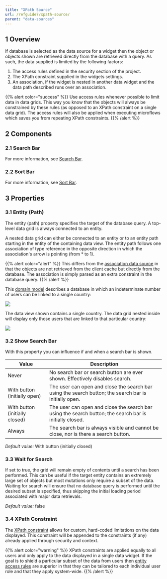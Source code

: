 ```yaml
---
title: "XPath Source"
url: /refguide7/xpath-source/
parent: "data-sources"
---
```


## 1 Overview

If database is selected as the data source for a widget then the object or objects shown are retrieved directly from the database with a query. As such, the data supplied is limited by the following factors:

1. The access rules defined in the security section of the project.
2. The XPath constraint supplied in the widgets settings.
3. An association, if the widget is nested in another data widget and the data path described runs over an association.

{{% alert color="success" %}}
Use access rules whenever possible to limit data in data grids. This way you know that the objects will always be constrained by these rules (as opposed to an XPath constraint on a single data grid). The access rules will also be applied when executing microflows which saves you from repeating XPath constraints.
{{% /alert %}}

## 2 Components

### 2.1 Search Bar

For more information, see [Search Bar](/refguide7/search-bar/).

### 2.2 Sort Bar

For more information, see [Sort Bar](/refguide7/sort-bar/).

## 3 Properties

### 3.1 Entity (Path)

The entity (path) property specifies the target of the database query. A top-level data grid is always connected to an entity.

A nested data grid can either be connected to an entity or to an entity path starting in the entity of the containing data view. The entity path follows one association of type reference in the opposite direction in which the association's arrow is pointing (from * to 1).

{{% alert color="alert" %}}
This differs from the [association data source](/refguide7/association-source/) in that the objects are not retrieved from the client cache but directly from the database. The association is simply parsed as an extra constraint in the database query.
{{% /alert %}}

This [domain model](/refguide7/domain-model/) describes a database in which an indeterminate number of users can be linked to a single country:

![](/attachments/refguide7/desktop-modeler/pages/page-concepts/data-sources/xpath-source/16843965.jpg)

The data view shown contains a single country. The data grid nested inside will display only those users that are linked to that particular country:

![](/attachments/refguide7/desktop-modeler/pages/page-concepts/data-sources/xpath-source/16843966.jpg)

### 3.2 Show Search Bar

With this property you can influence if and when a search bar is shown.

| Value | Description |
| --- | --- |
| Never | No search bar or search button are ever shown. Effectively disables search. |
| With button (initially open) | The user can open and close the search bar using the search button; the search bar is initially open. |
| With button (initially closed) | The user can open and close the search bar using the search button; the search bar is initially closed. |
| Always | The search bar is always visible and cannot be close, nor is there a search button. |

_Default value:_ With button (initially closed)

### 3.3 Wait for Search

If set to true, the grid will remain empty of contents until a search has been performed. This can be useful if the target entity contains an extremely large set of objects but most mutations only require a subset of the data. Waiting for search will ensure that no database query is performed until the desired subset is specified, thus skipping the initial loading period associated with major data retrievals.

_Default value:_ false

### 3.4 XPath Constraint

The [XPath constraint](/refguide7/xpath-constraints/) allows for custom, hard-coded limitations on the data displayed. This constraint will be appended to the constraints (if any) already applied through security and context.

{{% alert color="warning" %}}
XPath constraints are applied equally to all users and only apply to the data displayed in a single data widget. If the goal is to shield a particular subset of the data from users then [entity access rules](/refguide7/access-rules/) are superior in that they can be tailored to each individual user role and that they apply system-wide.
{{% /alert %}}
